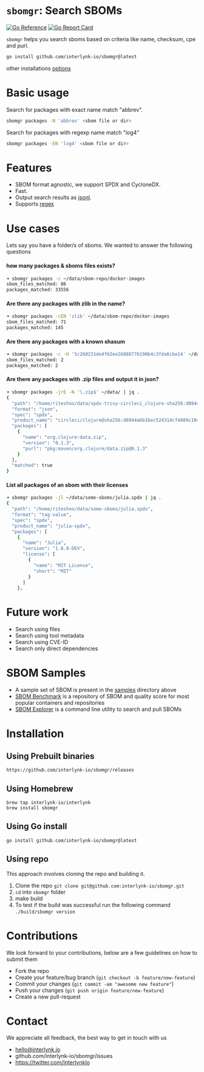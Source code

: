 <!--
 Copyright 2023 Interlynk.io
 
 Licensed under the Apache License, Version 2.0 (the "License");
 you may not use this file except in compliance with the License.
 You may obtain a copy of the License at
 
     http://www.apache.org/licenses/LICENSE-2.0
 
 Unless required by applicable law or agreed to in writing, software
 distributed under the License is distributed on an "AS IS" BASIS,
 WITHOUT WARRANTIES OR CONDITIONS OF ANY KIND, either express or implied.
 See the License for the specific language governing permissions and
 limitations under the License.
-->

# `sbomgr`: Search SBOMs

[![Go Reference](https://pkg.go.dev/badge/github.com/interlynk-io/sbomgr.svg)](https://pkg.go.dev/github.com/interlynk-io/sbomgr)
[![Go Report Card](https://goreportcard.com/badge/github.com/interlynk-io/sbomgr)](https://goreportcard.com/report/github.com/interlynk-io/sbomgr)

`sbomgr` helps you search sboms based on criteria like name, checksum, cpe and purl. 

```sh
go install github.com/interlynk-io/sbomgr@latest
```
other installations [options](#installation)

# Basic usage
Search for packages with exact name match "abbrev". 
```sh
sbomgr packages -N 'abbrev' <sbom file or dir>
```

Search for packages with regexp name match "log4"
```sh
sbomgr packages -EN 'log4' <sbom file or dir>
```
# Features
- SBOM format agnostic, we support  SPDX and CycloneDX. 
- Fast. 
- Output search results as [jsonl](https://jsonlines.org/).
- Supports [regex](https://github.com/google/re2/wiki/Syntax)


# Use cases 
Lets say you have a folder/s of sboms. We wanted to answer the following questions

#### how many packages & sboms files exists?
```sh
➜ sbomgr packages -c ~/data/sbom-repo/docker-images
sbom_files_matched: 86
packages_matched: 33556
```
#### Are there any packages with zlib in the name?
```sh
➜ sbomgr packages -cEN 'zlib' ~/data/sbom-repo/docker-images
sbom_files_matched: 71
packages_matched: 145
```
#### Are there any packages with a known shasum 
```sh
➜ sbomgr packages -c -H '5c260231de4f62ee26888776190b4c3fda6cbe14' ~/data/sbom-repo/docker-images
sbom_files_matched: 2
packages_matched: 2
```

#### Are there any packages with .zip files and output it in json?
```sh
➜ sbomgr packages -jrE -N '\.zip$' ~/data/ | jq .
{
  "path": "/home/riteshno/data/spdx-trivy-circleci_clojure-sha256:d8944a6b1bec524314cf4889c104b302036690070a5353b64bb9d11b330e8c76.json",
  "format": "json",
  "spec": "spdx",
  "product_name": "circleci/clojure@sha256:d8944a6b1bec524314cf4889c104b302036690070a5353b64bb9d11b330e8c76",
  "packages": [
    {
      "name": "org.clojure:data.zip",
      "version": "0.1.3",
      "purl": "pkg:maven/org.clojure/data.zip@0.1.3"
    }
  ],
  "matched": true
}
```

#### List all packages of an sbom with their licenses
```sh
➜ sbomgr packages -jl ~/data/some-sboms/julia.spdx | jq .
{
  "path": "/home/riteshno/data/some-sboms/julia.spdx",
  "format": "tag-value",
  "spec": "spdx",
  "product_name": "julia-spdx",
  "packages": [
    {
      "name": "Julia",
      "version": "1.8.0-DEV",
      "license": [
        {
          "name": "MIT License",
          "short": "MIT"
        }
      ]
    },
```


# Future work
- Search using files
- Search using tool metadata
- Search using CVE-ID
- Search only direct dependencies 

# SBOM Samples
- A sample set of SBOM is present in the [samples](https://github.com/interlynk-io/sbomgr/tree/main/samples) directory above
- [SBOM Benchmark](https://www.sbombenchmark.dev) is a repository of SBOM and quality score for most popular containers and repositories
- [SBOM Explorer](https://github.com/interlynk-io/sbomex) is a command line utility to search and pull SBOMs

# Installation

## Using Prebuilt binaries

```console
https://github.com/interlynk-io/sbomgr/releases
```

## Using Homebrew
```console
brew tap interlynk-io/interlynk
brew install sbomgr
```

## Using Go install

```console
go install github.com/interlynk-io/sbomgr@latest
```

## Using repo

This approach involves cloning the repo and building it.

1. Clone the repo `git clone git@github.com:interlynk-io/sbomgr.git`
2. `cd` into `sbomgr` folder
3. make build
4. To test if the build was successful run the following command `./build/sbomgr version`


# Contributions
We look forward to your contributions, below are a few guidelines on how to submit them

- Fork the repo
- Create your feature/bug branch (`git checkout -b feature/new-feature`)
- Commit your changes (`git commit -am "awesome new feature"`)
- Push your changes (`git push origin feature/new-feature`)
- Create a new pull-request

# Contact
We appreciate all feedback, the best way to get in touch with us
- hello@interlynk.io
- github.com/interlynk-io/sbomgr/issues
- https://twitter.com/InterlynkIo